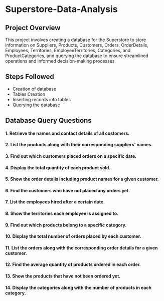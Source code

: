 # Superstore-Data-Analysis

## Project Overview
This project involves creating a database for the Superstore to store information on Suppliers, Products, Customers, Orders, OrderDetails, Employees, Territories, EmployeeTerritories, Categories, and ProductCategories, and querying the database to ensure streamlined operations and informed decision-making processes.

## Steps Followed
- Creation of database
- Tables Creation
- Inserting records into tables
- Querying the database



## Database Query Questions

 #### 1. Retrieve the names and contact details of all customers.
 
 #### 2. List the products along with their corresponding suppliers' names.
 
 #### 3. Find out which customers placed orders on a specific date.
 
 #### 4. Display the total quantity of each product sold.
 
 #### 5. Show the order details including product names for a given customer.
 
 #### 6. Find the customers who have not placed any orders yet.
 
 #### 7. List the employees hired after a certain date.
 
 #### 8. Show the territories each employee is assigned to.
 
 #### 9. Find out which products belong to a specific category.
 
 #### 10. Display the total number of orders placed by each customer.
 
 #### 11. List the orders along with the corresponding order details for a given customer.
 
 #### 12. Find the average quantity of products ordered in each order.
 
 #### 13. Show the products that have not been ordered yet.
 
 #### 14. Display the categories along with the number of products in each category.
